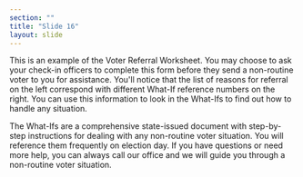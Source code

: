 ```yaml
---
section: ""
title: "Slide 16"
layout: slide
---
```


This is an example of the Voter Referral Worksheet. You may choose to ask your check-in officers to complete this form before they send a non-routine voter to you for assistance. You'll notice that the list of reasons for referral on the left correspond with different What-If reference numbers on the right. You can use this information to look in the What-Ifs to find out how to handle any situation.

The What-Ifs are a comprehensive state-issued document with step-by-step instructions for dealing with any non-routine voter situation. You will reference them frequently on election day. If you have questions or need more help, you can always call our office and we will guide you through a non-routine voter situation.